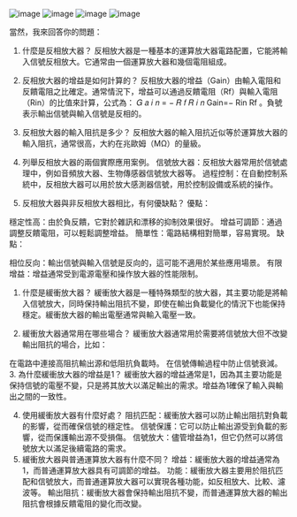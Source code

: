 ![image](https://github.com/s1115161034/EC2024/assets/162283811/ce5c3eed-8726-4219-802d-1500ed7c8227)
![image](https://github.com/s1115161034/EC2024/assets/162283811/211cad55-9ea7-4bf0-ab05-e51a14bc6c5b)
![image](https://github.com/s1115161034/EC2024/assets/162283811/2aa6305c-798b-4a07-a8fd-46fd222e94ae)
![image](https://github.com/s1115161034/EC2024/assets/162283811/1594a974-0824-4b34-95c4-5dc9bab0d012)

當然，我來回答你的問題：

1. 什麼是反相放大器？
反相放大器是一種基本的運算放大器電路配置，它能將輸入信號反相放大。它通常由一個運算放大器和幾個電阻組成。

2. 反相放大器的增益是如何計算的？
反相放大器的增益（Gain）由輸入電阻和反饋電阻之比確定。通常情況下，增益可以通過反饋電阻（Rf）與輸入電阻（Rin）的比值來計算，公式為：
𝐺
𝑎
𝑖
𝑛
=
−
𝑅
𝑓
𝑅
𝑖
𝑛
Gain=− 
Rin
Rf
​
 。負號表示輸出信號與輸入信號是反相的。

3. 反相放大器的輸入阻抗是多少？
反相放大器的輸入阻抗近似等於運算放大器的輸入阻抗，通常很高，大約在兆歐姆（MΩ）的量級。

4. 列舉反相放大器的兩個實際應用案例。
信號放大器：反相放大器常用於信號處理中，例如音頻放大器、生物傳感器信號放大器等。
過程控制：在自動控制系統中，反相放大器可以用於放大感測器信號，用於控制設備或系統的操作。
5. 反相放大器與非反相放大器相比，有何優缺點？
優點：

穩定性高：由於負反饋，它對於雜訊和漂移的抑制效果很好。
增益可調節：通過調整反饋電阻，可以輕鬆調整增益。
簡單性：電路結構相對簡單，容易實現。
缺點：

相位反向：輸出信號與輸入信號是反向的，這可能不適用於某些應用場景。
有限增益：增益通常受到電源電壓和操作放大器的性能限制。



1. 什麼是緩衝放大器？
緩衝放大器是一種特殊類型的放大器，其主要功能是將輸入信號放大，同時保持輸出阻抗不變，即使在輸出負載變化的情況下也能保持穩定。緩衝放大器的輸出電壓通常與輸入電壓一致。

2. 緩衝放大器通常用在哪些場合？
緩衝放大器通常用於需要將信號放大但不改變輸出阻抗的場合，比如：

在電路中連接高阻抗輸出源和低阻抗負載時。
在信號傳輸過程中防止信號衰減。
3. 為什麼緩衝放大器的增益是1？
緩衝放大器的增益通常是1，因為其主要功能是保持信號的電壓不變，只是將其放大以滿足輸出的需求。增益為1確保了輸入與輸出之間的一致性。

4. 使用緩衝放大器有什麼好處？
阻抗匹配：緩衝放大器可以防止輸出阻抗對負載的影響，從而確保信號的穩定性。
信號保護：它可以防止輸出源受到負載的影響，從而保護輸出源不受損傷。
信號放大：儘管增益為1，但它仍然可以將信號放大以滿足後續電路的需求。
5. 緩衝放大器與普通運算放大器有什麼不同？
增益：緩衝放大器的增益通常為1，而普通運算放大器具有可調節的增益。
功能：緩衝放大器主要用於阻抗匹配和信號放大，而普通運算放大器可以實現各種功能，如反相放大、比較、濾波等。
輸出阻抗：緩衝放大器會保持輸出阻抗不變，而普通運算放大器的輸出阻抗會根據反饋電阻的變化而改變。
